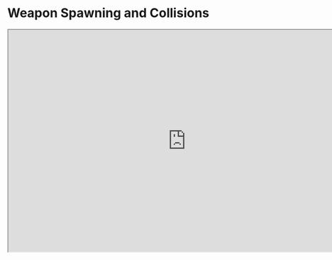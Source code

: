 # Weapon Spawning and Collisions

<p><iframe title="YouTube video player" src="https://www.youtube.com/embed/TqxstvDi2Zk?si=PX3ri3BzpIBVTl1A" width="800" height="500" allowfullscreen="allowfullscreen" allow="accelerometer; autoplay; clipboard-write; encrypted-media; gyroscope; picture-in-picture; web-share"></iframe></p>